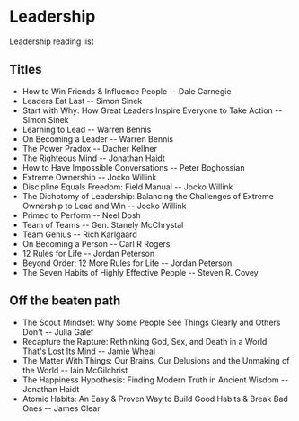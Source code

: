 # Leadership
Leadership reading list

## Titles

- How to Win Friends & Influence People -- Dale Carnegie
- Leaders Eat Last -- Simon Sinek
- Start with Why: How Great Leaders Inspire Everyone to Take Action -- Simon Sinek
- Learning to Lead -- Warren Bennis
- On Becoming a Leader -- Warren Bennis
- The Power Pradox -- Dacher Kellner
- The Righteous Mind -- Jonathan Haidt
- How to Have Impossible Conversations -- Peter Boghossian
- Extreme Ownership -- Jocko Willink
- Discipline Equals Freedom: Field Manual -- Jocko Willink
- The Dichotomy of Leadership: Balancing the Challenges of Extreme Ownership to Lead and Win -- Jocko Willink
- Primed to Perform -- Neel Dosh
- Team of Teams -- Gen. Stanely McChrystal
- Team Genius -- Rich Karlgaard
- On Becoming a Person -- Carl R Rogers
- 12 Rules for Life -- Jordan Peterson
- Beyond Order: 12 More Rules for Life -- Jordan Peterson
- The Seven Habits of Highly Effective People -- Steven R. Covey


## Off the beaten path

- The Scout Mindset: Why Some People See Things Clearly and Others Don't -- Julia Galef
- Recapture the Rapture: Rethinking God, Sex, and Death in a World That's Lost Its Mind -- Jamie Wheal
- The Matter With Things: Our Brains, Our Delusions and the Unmaking of the World -- Iain McGilchrist
- The Happiness Hypothesis: Finding Modern Truth in Ancient Wisdom -- Jonathan Haidt
- Atomic Habits: An Easy & Proven Way to Build Good Habits & Break Bad Ones -- James Clear
